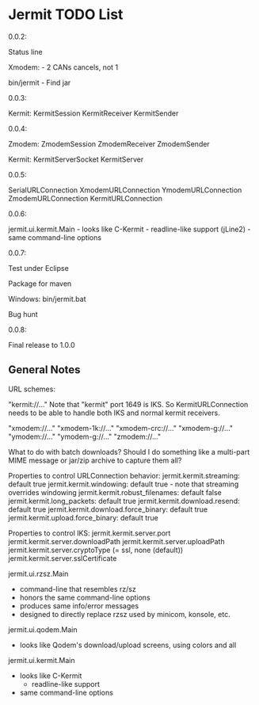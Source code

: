 Jermit TODO List
================

0.0.2:

  Status line

  Xmodem:
    - 2 CANs cancels, not 1

  bin/jermit
    - Find jar


0.0.3:

  Kermit:
    KermitSession
    KermitReceiver
    KermitSender


0.0.4:

  Zmodem:
    ZmodemSession
    ZmodemReceiver
    ZmodemSender

  Kermit:
    KermitServerSocket
    KermitServer


0.0.5:

  SerialURLConnection
    XmodemURLConnection
    YmodemURLConnection
    ZmodemURLConnection
    KermitURLConnection


0.0.6:

  jermit.ui.kermit.Main
    - looks like C-Kermit
      - readline-like support (jLine2)
    - same command-line options


0.0.7:

  Test under Eclipse

  Package for maven

  Windows:
    bin/jermit.bat

  Bug hunt

0.0.8:

  Final release to 1.0.0


General Notes
-------------

URL schemes:

  "kermit://..."
    Note that "kermit" port 1649 is IKS.  So KermitURLConnection needs
    to be able to handle both IKS and normal kermit receivers.

  "xmodem://..."
  "xmodem-1k://..."
  "xmodem-crc://..."
  "xmodem-g://..."
  "ymodem://..."
  "ymodem-g://..."
  "zmodem://..."

  What to do with batch downloads?  Should I do something like a
  multi-part MIME message or jar/zip archive to capture them all?

Properties to control URLConnection behavior:
  jermit.kermit.streaming: default true
  jermit.kermit.windowing: default true - note that streaming
                           overrides windowing
  jermit.kermit.robust_filenames: default false
  jermit.kermit.long_packets: default true
  jermit.kermit.download.resend: default true
  jermit.kermit.download.force_binary: default true
  jermit.kermit.upload.force_binary: default true


Properties to control IKS:
  jermit.kermit.server.port
  jermit.kermit.server.downloadPath
  jermit.kermit.server.uploadPath
  jermit.kermit.server.cryptoType (= ssl, none (default))
  jermit.kermit.server.sslCertificate


jermit.ui.rzsz.Main
  - command-line that resembles rz/sz
  - honors the same command-line options
  - produces same info/error messages
  - designed to directly replace rzsz used by minicom, konsole, etc.


jermit.ui.qodem.Main
  - looks like Qodem's download/upload screens, using colors and all


jermit.ui.kermit.Main
  - looks like C-Kermit
    - readline-like support
  - same command-line options

